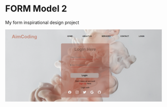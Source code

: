 # FORM Model 2
My form inspirational design project

![N|Solid](https://github.com/Mqueen15/HTML-and-CSS-projects/blob/master/Contact%20Form/Model%20Form%202/Form2.png?raw=true)
